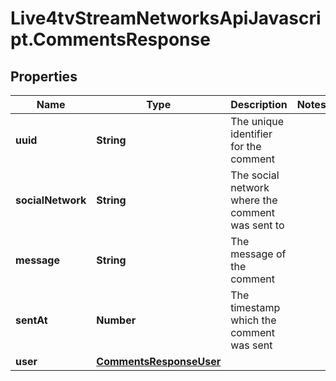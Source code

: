 # Live4tvStreamNetworksApiJavascript.CommentsResponse

## Properties

Name | Type | Description | Notes
------------ | ------------- | ------------- | -------------
**uuid** | **String** | The unique identifier for the comment | 
**socialNetwork** | **String** | The social network where the comment was sent to | 
**message** | **String** | The message of the comment | 
**sentAt** | **Number** | The timestamp which the comment was sent | 
**user** | [**CommentsResponseUser**](CommentsResponseUser.md) |  | 


